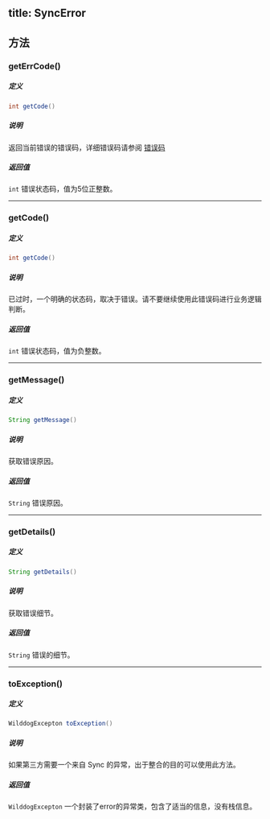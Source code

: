 title:  SyncError
---


## 方法


### getErrCode()

##### 定义

```java
int getCode()
```

##### 说明

返回当前错误的错误码，详细错误码请参阅 [错误码](/sync/Java/api/error-code.html)

##### 返回值

`int` 错误状态码，值为5位正整数。
</br>

---

### getCode()

##### 定义

```java
int getCode()
```

##### 说明

已过时，一个明确的状态码，取决于错误。请不要继续使用此错误码进行业务逻辑判断。

##### 返回值

`int` 错误状态码，值为负整数。
</br>

---
### getMessage()

##### 定义

```java
String getMessage()
```

##### 说明

获取错误原因。

##### 返回值

`String` 错误原因。
</br>

---
### getDetails()

##### 定义

```java
String getDetails()
```

##### 说明

获取错误细节。

##### 返回值

`String` 错误的细节。
</br>

---
### toException()

##### 定义

```java
WilddogExcepton toException()
```

##### 说明

如果第三方需要一个来自 Sync 的异常，出于整合的目的可以使用此方法。

##### 返回值

`WilddogExcepton` 一个封装了error的异常类，包含了适当的信息，没有栈信息。
</br>

